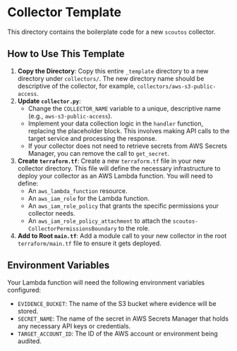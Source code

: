 # Collector Template

This directory contains the boilerplate code for a new `scoutos` collector.

## How to Use This Template

1.  **Copy the Directory**: Copy this entire `_template` directory to a new directory under `collectors/`. The new directory name should be descriptive of the collector, for example, `collectors/aws-s3-public-access`.
2.  **Update `collector.py`**:
    *   Change the `COLLECTOR_NAME` variable to a unique, descriptive name (e.g., `aws-s3-public-access`).
    *   Implement your data collection logic in the `handler` function, replacing the placeholder block. This involves making API calls to the target service and processing the response.
    *   If your collector does not need to retrieve secrets from AWS Secrets Manager, you can remove the call to `get_secret`.
3.  **Create `terraform.tf`**: Create a new `terraform.tf` file in your new collector directory. This file will define the necessary infrastructure to deploy your collector as an AWS Lambda function. You will need to define:
    *   An `aws_lambda_function` resource.
    *   An `aws_iam_role` for the Lambda function.
    *   An `aws_iam_role_policy` that grants the specific permissions your collector needs.
    *   An `aws_iam_role_policy_attachment` to attach the `scoutos-CollectorPermissionsBoundary` to the role.
4.  **Add to Root `main.tf`**: Add a module call to your new collector in the root `terraform/main.tf` file to ensure it gets deployed.

## Environment Variables

Your Lambda function will need the following environment variables configured:

*   `EVIDENCE_BUCKET`: The name of the S3 bucket where evidence will be stored.
*   `SECRET_NAME`: The name of the secret in AWS Secrets Manager that holds any necessary API keys or credentials.
*   `TARGET_ACCOUNT_ID`: The ID of the AWS account or environment being audited.